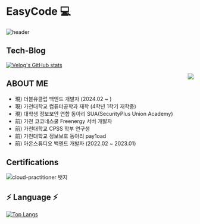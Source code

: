 # EasyCode 💻

![header](https://capsule-render.vercel.app/api?type=waving&color=gradient&height=200&section=header&text=EeeasyCode&fontSize=70)

## Tech-Blog

[![Velog's GitHub stats](https://velog-readme-stats.vercel.app/api?name=eeeasy-code)](https://velog.io/@eeeasy-code)








<img align='right' src="http://mazassumnida.wtf/api/v2/generate_badge?boj=ethan35321">


## ABOUT ME
- 現) 더블유클럽 백엔드 개발자 (2024.02 ~ )
- 現) 가천대학교 컴퓨터공학과 재학 (4학년 1학기 재학중)
- 現) 대학생 정보보안 연합 동아리 SUA(SecurityPlus Union Academy)
- 前) 가천 코코네스쿨 Freenergy 서버 개발자
- 前) 가천대학교 CPSS 학부 연구생
- 前) 가천대학교 정보보호 동아리 pay1oad 
- 前) 아온스튜디오 백엔드 개발자 (2022.02 ~ 2023.01)

## Certifications
![cloud-practitioner 뱃지](https://github.com/EeeasyCode/EeeasyCode/assets/92606611/f9e215ba-8d2b-4163-ad0c-4811029b9f20)


## ⚡️ Language ⚡️

[![Top Langs](https://github-readme-stats.vercel.app/api/top-langs/?username=eeeasycode&hide=HTML,css,EJS&layout=compact&theme=tokyonight)](https://github.com/eeeasycode)





